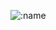<!--![readme](https://user-images.githubusercontent.com/43354103/203863744-c1cd95c8-231f-41f1-ae44-fcee37a0b125.png)-->
<!--![test](https://user-images.githubusercontent.com/43354103/209814081-427a8f00-0fc8-4049-91d0-82c4b5d7fb82.png)-->

<!--[![Top Langs](https://github-readme-stats.vercel.app/api/top-langs/?username=ZeyaTsu&layout=compact)](#Statistics) <br/>-->
![:name](https://count.getloli.com/get/@ZeyaTsu?theme=rule34) <br/>
<!--<img align="center" src="https://github-readme-stats.anuraghazra1.vercel.app/api/top-langs/?username=ZeyaTsu&theme=tokyonight" />
<img align="center" src="https://github-readme-stats.vercel.app/api?username=ZeyaTsu&show_icons=true&theme=tokyonight" />

Portfolio https://zeyatsu.github.io/ <br/>

# Themes I use:
* Python : Everforest / linux terminal flat dark / catpuccin mocha (main)
* HTML/CSS : YuruCamp - Rin / linux terminal flat dark
* JS : linux terminal flat dark-->

